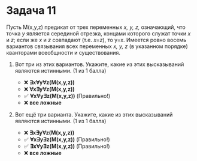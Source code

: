 # Задача 11

Пусть M(x,y,z) предикат от трех переменных *x, y, z,* означающий, что точка *y* является серединой отрезка, концами которого служат точки *x* и *z*; если же *x* и *z* совпадают (т.е. *x=z*), то y=x. Имеется ровно восемь вариантов связывания всех переменных *x, y, z* (в указанном порядке) кванторами всеобщности и существования.

1. Вот три из этих вариантов. Укажите, какие из этих высказываний являются истинными. (1 из 1 балла)
   * ❌ **∃x∀y∀z(M(x,y,z))**
   * ❌ **∀x∃y∀z(M(x,y,z))**
   * ✅ **∀x∀y∃z(M(x,y,z))** (Правильно!)
   * ❌ **все ложные**


2. Вот ещё три варианта. Укажите, какие из этих высказываний являются истинными. (1 из 1 балла)
   * ❌ **∃x∃y∀z(M(x,y,z))**
   * ✅ **∀x∃y∃z(M(x,y,z))** (Правильно!)
   * ✅ **∃x∀y∃z(M(x,y,z))** (Правильно!)
   * ❌ **все ложные**
